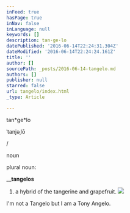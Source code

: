 ```yaml
---
inFeed: true
hasPage: true
inNav: false
inLanguage: null
keywords: []
description: tan·ge·lo
datePublished: '2016-06-14T22:24:31.304Z'
dateModified: '2016-06-14T22:24:24.161Z'
title: ''
author: []
sourcePath: _posts/2016-06-14-tangelo.md
authors: []
publisher: null
starred: false
url: tangelo/index.html
_type: Article

---
```

tan\*ge\*lo

ˈtanjəˌlō

/

noun

plural noun:

__**tangelos**

1. a hybrid of the tangerine and grapefruit.
![](https://the-grid-user-content.s3-us-west-2.amazonaws.com/2b139c67-5131-4f10-b362-bfa7f7fabc1c.jpg)

I'm not a Tangelo but I am a Tony Angelo.